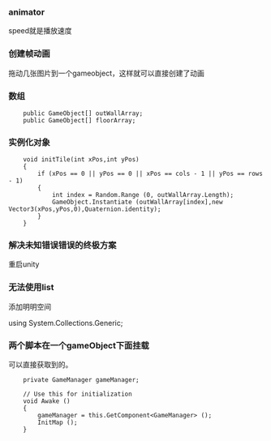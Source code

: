 
### animator

speed就是播放速度

### 创建帧动画

拖动几张图片到一个gameobject，这样就可以直接创建了动画

### 数组

```
	public GameObject[] outWallArray;
	public GameObject[] floorArray;
```

### 实例化对象

```
	void initTile(int xPos,int yPos)
	{
		if (xPos == 0 || yPos == 0 || xPos == cols - 1 || yPos == rows - 1) 
		{
			int index = Random.Range (0, outWallArray.Length);
			GameObject.Instantiate (outWallArray[index],new Vector3(xPos,yPos,0),Quaternion.identity);
		}
	}

```

### 解决未知错误错误的终极方案

重启unity

### 无法使用list

添加明明空间

using System.Collections.Generic;





### 两个脚本在一个gameObject下面挂载

可以直接获取到的。

```
	private GameManager gameManager;

	// Use this for initialization
	void Awake () 
	{
		gameManager = this.GetComponent<GameManager> ();
		InitMap ();
	}
```

#
